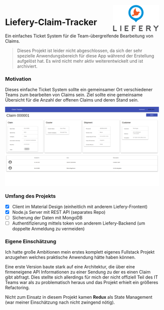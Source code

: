 <img src="https://raw.githubusercontent.com/LambertSchulze/Liefery-Claim-Tracker/master/README_assets/Liefery_Logo.png" align="right" width="150" />

# Liefery-Claim-Tracker
Ein einfaches Ticket System für die Team-übergreifende Bearbeitung von Claims.

> Dieses Projekt ist leider nicht abgeschlossen, da sich der sehr spezielle Anwendungsbereich für diese App während der Erstellung aufgelöst hat.
> Es wird nicht mehr aktiv weiterentwickelt und ist archiviert.

### Motivation
Dieses einfache Ticket System sollte ein gemeinsamer Ort verschiedener Teams zum bearbeiten von Claims sein.
Ziel sollte eine gemeinsame Übersicht für die Anzahl der offenen Claims und deren Stand sein.

<img src="https://github.com/LambertSchulze/Liefery-Claim-Tracker/blob/master/README_assets/Ticket%20System%20Dashboard.png" align="center" />

### Umfang des Projekts
- [x] Client im Material Design (einheitlich mit anderem Liefery-Frontent)
- [x] Node.js Server mit REST API (separates Repo)
- [ ] Sicherung der Daten mit MongoDB
- [ ] Authentifizierung mittels token von anderem Liefery-Backend (um doppelte Anmeldung zu vermeiden)

### Eigene Einschätzung
Ich hatte große Ambitionen mein erstes komplett eigenes Fullstack Projekt anzugehen welches praktische Anwendung hätte haben können.

Eine erste Version baute stark auf eine Architektur, die über eine firmeneigene API Informationen zu einer Sendung zu der es einen Claim gibt abfragt. Dies stellte sich allerdings für mich der nicht offiziell Teil des IT Teams war als zu problematisch heraus und das Projekt erhielt ein größeres Refactoring.

Nicht zum Einsatz in diesem Projekt kamen **Redux** als State Management (war meiner Einschätzung nach nicht zwingend nötig).
